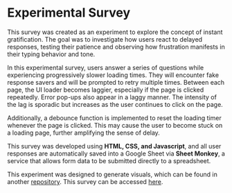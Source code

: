 # Experimental Survey

This survey was created as an experiment to explore the concept of instant gratification. The goal was to investigate how users react to delayed responses, testing their patience and observing how frustration manifests in their typing behavior and tone.

In this experimental survey, users answer a series of questions while experiencing progressively slower loading times. They will encounter fake response savers and will be prompted to retry multiple times. Between each page, the UI loader becomes laggier, especially if the page is clicked repeatedly. Error pop-ups also appear in a laggy manner. The intensity of the lag is sporadic but increases as the user continues to click on the page.

Additionally, a debounce function is implemented to reset the loading timer whenever the page is clicked. This may cause the user to become stuck on a loading page, further amplifying the sense of delay.

This survey was developed using **HTML, CSS, and Javascript**, and all user responses are automatically saved into a Google Sheet via **Sheet Monkey**, a service that allows form data to be submitted directly to a spreadsheet.

This experiment was designed to generate visuals, which can be found in another [repository](https://github.com/jewel-chin/emotional-visualisation). This survey can be accessed [here](https://jewel-chin.github.io/survey-experiment/).
